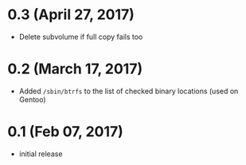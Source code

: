 # 0.3 (April 27, 2017)
* Delete subvolume if full copy fails too

# 0.2 (March 17, 2017)
* Added `/sbin/btrfs` to the list of checked binary locations (used on Gentoo)

# 0.1 (Feb 07, 2017)
* initial release

